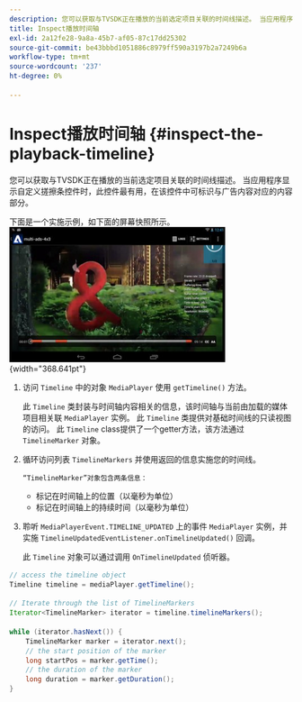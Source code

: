 ```yaml
---
description: 您可以获取与TVSDK正在播放的当前选定项目关联的时间线描述。 当应用程序显示自定义搓擦条控件时，此控件最有用，在该控件中可标识与广告内容对应的内容部分。
title: Inspect播放时间轴
exl-id: 2a12fe28-9a8a-45b7-af05-87c17dd25302
source-git-commit: be43bbbd1051886c8979ff590a3197b2a7249b6a
workflow-type: tm+mt
source-wordcount: '237'
ht-degree: 0%

---
```


# Inspect播放时间轴 {#inspect-the-playback-timeline}

您可以获取与TVSDK正在播放的当前选定项目关联的时间线描述。 当应用程序显示自定义搓擦条控件时，此控件最有用，在该控件中可标识与广告内容对应的内容部分。

下面是一个实施示例，如下面的屏幕快照所示。  ![](assets/inspect-playback.jpg){width="368.641pt"}

1. 访问 `Timeline` 中的对象 `MediaPlayer` 使用 `getTimeline()` 方法。

   此 `Timeline` 类封装与时间轴内容相关的信息，该时间轴与当前由加载的媒体项目相关联 `MediaPlayer` 实例。 此 `Timeline` 类提供对基础时间线的只读视图的访问。 此 `Timeline` class提供了一个getter方法，该方法通过 `TimelineMarker` 对象。

1. 循环访问列表 `TimelineMarkers` 并使用返回的信息实施您的时间线。

       “TimelineMarker”对象包含两条信息：
   
   * 标记在时间轴上的位置（以毫秒为单位）
   * 标记在时间轴上的持续时间（以毫秒为单位）

1. 聆听 `MediaPlayerEvent.TIMELINE_UPDATED` 上的事件 `MediaPlayer` 实例，并实施 `TimelineUpdatedEventListener.onTimelineUpdated()` 回调。

   此 `Timeline` 对象可以通过调用 `OnTimelineUpdated` 侦听器。

```java
// access the timeline object 
Timeline timeline = mediaPlayer.getTimeline(); 
 
// Iterate through the list of TimelineMarkers 
Iterator<TimelineMarker> iterator = timeline.timelineMarkers(); 
 
while (iterator.hasNext()) { 
    TimelineMarker marker = iterator.next(); 
    // the start position of the marker 
    long startPos = marker.getTime(); 
    // the duration of the marker 
    long duration = marker.getDuration(); 
}
```
